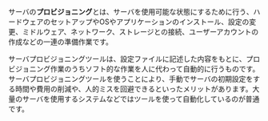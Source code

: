 サーバの**プロビジョニング**とは、サーバを使用可能な状態にするために行う、ハードウェアのセットアップやOSやアプリケーションのインストール、設定の変更、ミドルウェア、ネットワーク、ストレージとの接続、ユーザーアカウントの作成などの一連の準備作業です。  
  
サーバプロビジョニングツールは、設定ファイルに記述した内容をもとに、プロビジョニング作業のうちソフト的な作業を人に代わって自動的に行うものです。サーバプロビジョニングツールを使うことにより、手動でサーバの初期設定をする時間や費用の削減や、人的ミスを回避できるといったメリットがあります。大量のサーバを使用するシステムなどではツールを使って自動化しているのが普通です。